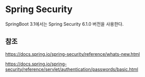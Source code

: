 # Spring Security


SpringBoot 3.1에서는 Spring Security 6.1.0 버전을 사용한다. 


        

## 참조 
https://docs.spring.io/spring-security/reference/whats-new.html

https://docs.spring.io/spring-security/reference/servlet/authentication/passwords/basic.html